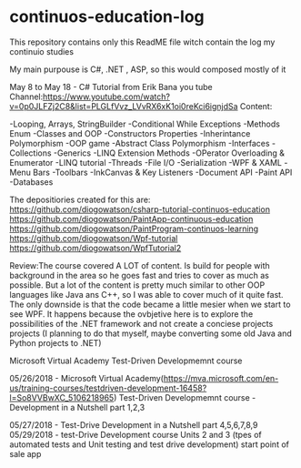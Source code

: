 # continuos-education-log
This repository contains only this ReadME file witch contain the log my continuio studies

My main purpouse is C#, .NET , ASP, so this would composed mostly of it

May 8 to May 18 - C# Tutorial from Erik Bana you tube Channel:https://www.youtube.com/watch?v=0p0JLFZj2C8&list=PLGLfVvz_LVvRX6xK1oi0reKci6ignjdSa
Content:

-Looping, Arrays, StringBuilder
-Conditional While Exceptions
-Methods Enum
-Classes and OOP
-Constructors Properties
-Inherintance Polymorphism
-OOP game
-Abstract Class Polymorphism
-Interfaces
-Collections
-Generics
-LINQ Extension Methods
-OPerator Overloading & Enumerator
-LINQ tutorial
-Threads
-File I/O
-Serialization
-WPF & XAML
-Menu Bars
-Toolbars
-InkCanvas & Key Listeners
-Document API
-Paint API
-Databases

The depositiories created for this are:
https://github.com/diogowatson/csharp-tutorial-continuos-education
https://github.com/diogowatson/PaintApp-continuous-education
https://github.com/diogowatson/PaintProgram-continuos-learning
https://github.com/diogowatson/Wpf-tutorial
https://github.com/diogowatson/WpfTutorial2

Review:The course covered A LOT of content. Is build for people with background in the area so he goes fast and
tries to cover as much as possible. But a lot of the content is pretty much similar to other OOP languages like Java ans
C++, so I was able to cover much of it quite fast. The only downside is that the code became a little mesier when we 
start to see WPF. It happens because the ovbjetive here is to explore the possibilities of the .NET framework
and not create a conciese projects  projects (I planning to do that myself, maybe converting some old Java and Python projects to 
.NET)

Microsoft Virtual Academy Test-Driven Developmemnt course 

05/26/2018 - Microsoft Virtual Academy(https://mva.microsoft.com/en-us/training-courses/testdriven-development-16458?l=So8VVBwXC_5106218965) Test-Driven Developmemnt course - Development in a Nutshell part 1,2,3

05/27/2018 - Test-Drive Development in a Nutshell part 4,5,6,7,8,9
05/29/2018 - test-Drive Development course Units 2 and 3 (tpes of automated tests and Unit testing and test drive development)
             start point of sale app



